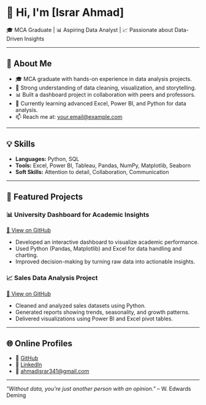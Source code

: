 # 👋 Hi, I'm [Israr Ahmad]

🎓 MCA Graduate | 📊 Aspiring Data Analyst | 📈 Passionate about Data-Driven Insights

---

## 🚀 About Me

- 🎓 MCA graduate with hands-on experience in data analysis projects.
- 🧠 Strong understanding of data cleaning, visualization, and storytelling.
- 📊 Built a dashboard project in collaboration with peers and professors.
- 🌱 Currently learning advanced Excel, Power BI, and Python for data analysis.
- 📫 Reach me at: your.email@example.com

---

## 💡 Skills

- **Languages:** Python, SQL
- **Tools:** Excel, Power BI, Tableau, Pandas, NumPy, Matplotlib, Seaborn
- **Soft Skills:** Attention to detail, Collaboration, Communication

---

## 📂 Featured Projects

### 📊 University Dashboard for Academic Insights  
[🔗 View on GitHub](https://github.com/yourusername/university-dashboard)

- Developed an interactive dashboard to visualize academic performance.
- Used Python (Pandas, Matplotlib) and Excel for data handling and charting.
- Improved decision-making by turning raw data into actionable insights.

### 📈 Sales Data Analysis Project  
[🔗 View on GitHub](https://github.com/yourusername/sales-data-analysis)

- Cleaned and analyzed sales datasets using Python.
- Generated reports showing trends, seasonality, and growth patterns.
- Delivered visualizations using Power BI and Excel pivot tables.

---

## 🌐 Online Profiles

- 🔗 [GitHub](https://github.com/israrahmad341)
- 🔗 [LinkedIn](https://www.linkedin.com/in/israr-ahmad341/)
- 📧 ahmadisrar341@gmail.com

---

_"Without data, you're just another person with an opinion."_ – W. Edwards Deming
